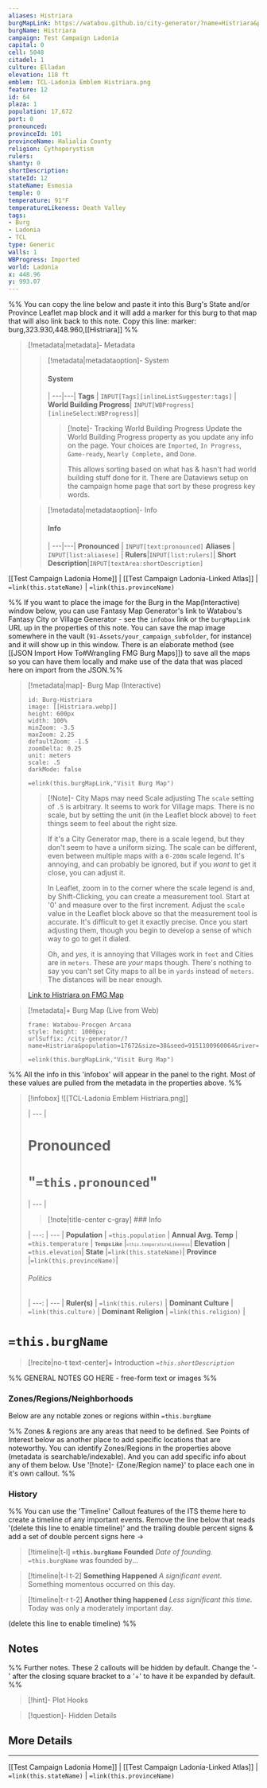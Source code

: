 ```yaml
---
aliases: Histriara
burgMapLink: https://watabou.github.io/city-generator/?name=Histriara&population=17672&size=38&seed=9151100960064&river=1&coast=0&farms=1&citadel=1&urban_castle=1&hub=false&plaza=1&temple=0&walls=1&shantytown=0&gates=-1
burgName: Histriara
campaign: Test Campaign Ladonia
capital: 0
cell: 5048
citadel: 1
culture: Elladan
elevation: 118 ft
emblem: TCL-Ladonia Emblem Histriara.png
feature: 12
id: 64
plaza: 1
population: 17,672
port: 0
pronounced:
provinceId: 101
provinceName: Halialia County
religion: Cythoporystism
rulers:
shanty: 0
shortDescription:
stateId: 12
stateName: Esmosia
temple: 0
temperature: 91°F
temperatureLikeness: Death Valley
tags:
- Burg
- Ladonia
- TCL
type: Generic
walls: 1
WBProgress: Imported
world: Ladonia
x: 448.96
y: 993.07
---
```


%% You can copy the line below and paste it into this Burg's State and/or Province Leaflet map block and it will add a marker for this burg to that map that will also link back to this note. Copy this line:
marker: burg,323.930,448.960,[[Histriara]]
%%

> [!metadata|metadata]- Metadata 
>> [!metadata|metadataoption]- System
>> #### System
>>  |
>> ---|---|
>> **Tags** | `INPUT[Tags][inlineListSuggester:tags]` |
>> **World Building Progress**| `INPUT[WBProgress][inlineSelect:WBProgress]`|
>>> [!note]- Tracking World Building Progress
>>> Update the World Building Progress property as you update any info on the page. Your choices are `Imported`, `In Progress`, `Game-ready`, `Nearly Complete,` and `Done`. 
>>> 
>>> This allows sorting based on what has & hasn't had world building stuff done for it. There are Dataviews setup on the campaign home page that sort by these progress key words.
> 
>> [!metadata|metadataoption]- Info
>> #### Info
>>  |
>> ---|---|
> **Pronounced** |  `INPUT[text:pronounced]`
> **Aliases** | `INPUT[list:aliasese]` |
> **Rulers**|`INPUT[list:rulers]`|
> **Short Description**|`INPUT[textArea:shortDescription]`

[[Test Campaign Ladonia Home]] | [[Test Campaign Ladonia-Linked Atlas]] | `=link(this.stateName)` | `=link(this.provinceName)`

%% If you want to place the image for the Burg in the Map(Interactive) window below, you can use Fantasy Map Generator's link to Watabou's Fantasy City or Village Generator - see the `infobox` link or the `burgMapLink` URL up in the properties of this note. You can save the map image somewhere in the vault (`91-Assets/your_campaign_subfolder`, for instance) and it will show up in this window. There is an elaborate method (see [[JSON Import How To#Wrangling FMG Burg Maps]]) to save all the maps so you can have them locally and make use of the data that was placed here on import from the JSON.%% 

> [!metadata|map]- Burg Map (Interactive)
> ```leaflet
> id: Burg-Histriara
> image: [[Histriara.webp]]
> height: 600px
> width: 100%
> minZoom: -3.5
> maxZoom: 2.25
> defaultZoom: -1.5
> zoomDelta: 0.25
> unit: meters
> scale: .5
> darkMode: false
> ```
> `=elink(this.burgMapLink,"Visit Burg Map")`
> > [!Note]- City Maps may need Scale adjusting
> > The `scale` setting of `.5` is arbitrary. It seems to work for Village maps. There is no scale, but by setting the unit (in the Leaflet block above) to `feet` things seem to feel about the right size.
> > 
> > If it's a City Generator map, there is a scale legend, but they don't seem to have a uniform sizing. The scale can be different, even between multiple maps with a `0-200m` scale legend. It's annoying, and can probably be ignored, but if you *want* to get it close, you can adjust it.
> > 
> >  In Leaflet, zoom in to the corner where the scale legend is and, by Shift-Clicking, you can create a measurement tool. Start at '0' and measure over to the first increment. Adjust the `scale` value in the Leaflet block above so that the measurement tool is accurate. It's difficult to get it exactly precise. Once you start adjusting them, though you begin to develop a sense of which way to go to get it dialed.
> >
> > Oh, and *yes*, it is annoying that Villages work in `feet` and Cities are in `meters`. These are *your* maps though. There's nothing to say you can't set City maps to all be in `yards` instead of `meters`. The distances will be near enough.
> 
> [Link to Histriara on FMG Map](https://azgaar.github.io/Fantasy-Map-Generator/?maplink=https://dl.dropboxusercontent.com/scl/fi/s1ildj50q943p20hgqsvz/Ladonia-2024-04-13-18-07.map?rlkey=tt7j7x4gqbhxu043p5q2f2ucx&dl=0&scale=3&x=449.96&y=992.07)

> [!metadata]+ Burg Map (Live from Web)
> ```custom-frames
> frame: Watabou-Procgen Arcana
> style: height: 1000px;
> urlSuffix: /city-generator/?name=Histriara&population=17672&size=38&seed=9151100960064&river=1&coast=0&farms=1&citadel=1&urban_castle=1&hub=false&plaza=1&temple=0&walls=1&shantytown=0&gates=-1
> ```
>  `=elink(this.burgMapLink,"Visit Burg Map")`

%% All the info in this 'infobox' will appear in the panel to the right. Most of these values are pulled from the metadata in the properties above. %%

> [!infobox]
> ![[TCL-Ladonia Emblem Histriara.png]]
>
>  |
>  --- |
> 
>  # **Pronounced**
>  # "`=this.pronounced`"
> 
>  |
>  --- |
>  
>> [!note|title-center c-gray] ### Info
> 
>  |
>  ---: | --- |
> **Population** | `=this.population` |
> **Annual Avg. Temp** | `=this.temperature` |
> <span style="font-size:x-small">**Temps Like**</span> |<span style="font-size:x-small">`=this.temperatureLikeness`</span>|
>  **Elevation** | `=this.elevation`|
>  **State** |`=link(this.stateName)`|
>  **Province** |`=link(this.provinceName)`|
>  
> ###### Politics
>  |
> ---: | --- |
> **Ruler(s)** | `=link(this.rulers)` |
>**Dominant Culture** | `=link(this.culture)` |
> **Dominant Religion** | `=link(this.religion)` |
>

# **`=this.burgName`**
 
> [!recite|no-t text-center]+ Introduction
> *`=this.shortDescription`*

%% GENERAL NOTES GO HERE - free-form text or images %%

### Zones/Regions/Neighborhoods
Below are any notable zones or regions within `=this.burgName`

%% Zones & regions are any areas that need to be defined. See Points of Interest below as another place to add specific locations that are noteworthy. You can identify Zones/Regions in the properties above (metadata is searchable/indexable). And you can add specific info about any of them below. Use '[!note]- {Zone/Region name}' to place each one in it's own callout. %%

### History

%% You can use the 'Timeline' Callout features of the ITS theme here to create a timeline of any important events. Remove the line below that reads '(delete this line to enable timeline)' and the trailing double percent signs & add a set of double percent signs here ->

> [!timeline|t-l] **`=this.burgName` Founded** _Date of founding._
> `=this.burgName` was founded by...

> [!timeline|t-l t-2] **Something Happened** *A significant event.*
> Something momentous occurred on this day.

> [!timeline|t-r t-2] **Another thing happened** *Less significant this time.*
> Today was only a moderately important day.

(delete this line to enable timeline) %%

## Notes

%% Further notes. These 2 callouts will be hidden by default. Change the '-' after the closing square bracket to a '+' to have it be expanded by default. %%

> [!hint]- Plot Hooks
>

> [!question]- Hidden Details
> 

## More Details

---

[[Test Campaign Ladonia Home]] | [[Test Campaign Ladonia-Linked Atlas]] | `=link(this.stateName)` | `=link(this.provinceName)`